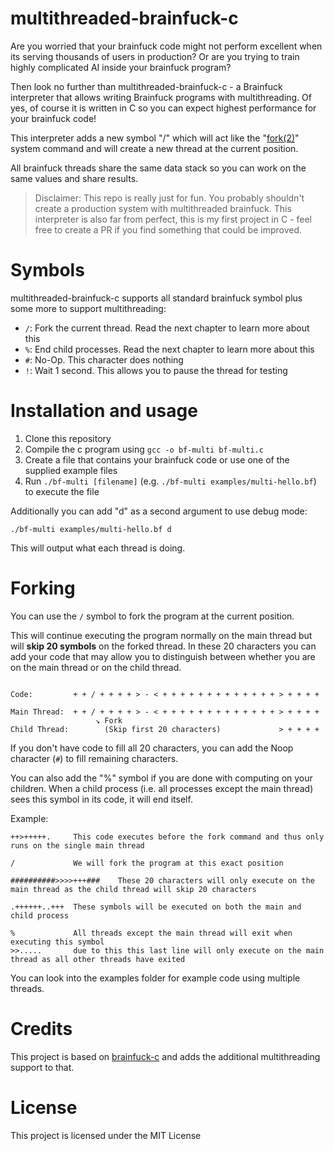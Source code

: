 # multithreaded-brainfuck-c

Are you worried that your brainfuck code might not perform excellent when its serving thousands of users in production? Or are you trying to train highly complicated AI inside your brainfuck program?

Then look no further than multithreaded-brainfuck-c - a Brainfuck interpreter that allows writing Brainfuck programs with multithreading. Of yes, of course it is written in C so you can expect highest performance for your brainfuck code!

This interpreter adds a new symbol "/" which will act like the "[fork(2)](https://man7.org/linux/man-pages/man2/fork.2.html)" system command and will create a new thread at the current position.

All brainfuck threads share the same data stack so you can work on the same values and share results.

> Disclaimer: This repo is really just for fun. You probably shouldn't create a production system with multithreaded brainfuck.
> This interpreter is also far from perfect, this is my first project in C - feel free to create a PR if you find something that could be improved.

# Symbols

multithreaded-brainfuck-c supports all standard brainfuck symbol plus some more to support multithreading:

- `/`: Fork the current thread. Read the next chapter to learn more about this
- `%`: End child processes. Read the next chapter to learn more about this
- `#`: No-Op. This character does nothing
- `!`: Wait 1 second. This allows you to pause the thread for testing

# Installation and usage

1. Clone this repository
2. Compile the c program using `gcc -o bf-multi bf-multi.c`
3. Create a file that contains your brainfuck code or use one of the supplied example files
4. Run `./bf-multi [filename]` (e.g. `./bf-multi examples/multi-hello.bf`) to execute the file

Additionally you can add "d" as a second argument to use debug mode:
```
./bf-multi examples/multi-hello.bf d
```
This will output what each thread is doing.

# Forking

You can use the `/` symbol to fork the program at the current position.

This will continue executing the program normally on the main thread but will **skip 20 symbols** on the forked thread. In these 20 characters you can add your code that may allow you to distinguish between whether you are on the main thread or on the child thread.

```

Code:         + + / + + + + > - < + + + + + + + + + + + + + > + + + +

Main Thread:  + + / + + + + > - < + + + + + + + + + + + + + > + + + +
                   ↘ Fork
Child Thread:        (Skip first 20 characters)             > + + + +

```

If you don't have code to fill all 20 characters, you can add the Noop character (`#`) to fill remaining characters.

You can also add the "%" symbol if you are done with computing on your children. When a child process (i.e. all processes except the main thread) sees this symbol in its code, it will end itself. 

Example:
```bf
++>+++++.     This code executes before the fork command and thus only runs on the single main thread

/             We will fork the program at this exact position

##########>>>>+++###    These 20 characters will only execute on the main thread as the child thread will skip 20 characters

.++++++..+++  These symbols will be executed on both the main and child process

%             All threads except the main thread will exit when executing this symbol
>>.....       due to this this last line will only execute on the main thread as all other threads have exited
```

You can look into the examples folder for example code using multiple threads.

# Credits

This project is based on [brainfuck-c](https://github.com/kgabis/brainfuck-c) and adds the additional multithreading support to that.

# License

This project is licensed under the MIT License